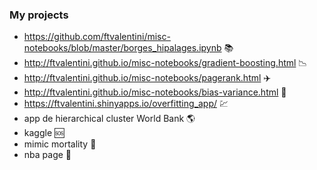 ### My projects

* https://github.com/ftvalentini/misc-notebooks/blob/master/borges_hipalages.ipynb :books:
* http://ftvalentini.github.io/misc-notebooks/gradient-boosting.html :chart_with_downwards_trend:
* http://ftvalentini.github.io/misc-notebooks/pagerank.html :airplane:
* http://ftvalentini.github.io/misc-notebooks/bias-variance.html :twisted_rightwards_arrows:
* https://ftvalentini.shinyapps.io/overfitting_app/ :chart:
* app de hierarchical cluster World Bank :earth_americas:
* kaggle :sos:
* mimic mortality :hospital:
* nba page :basketball:
